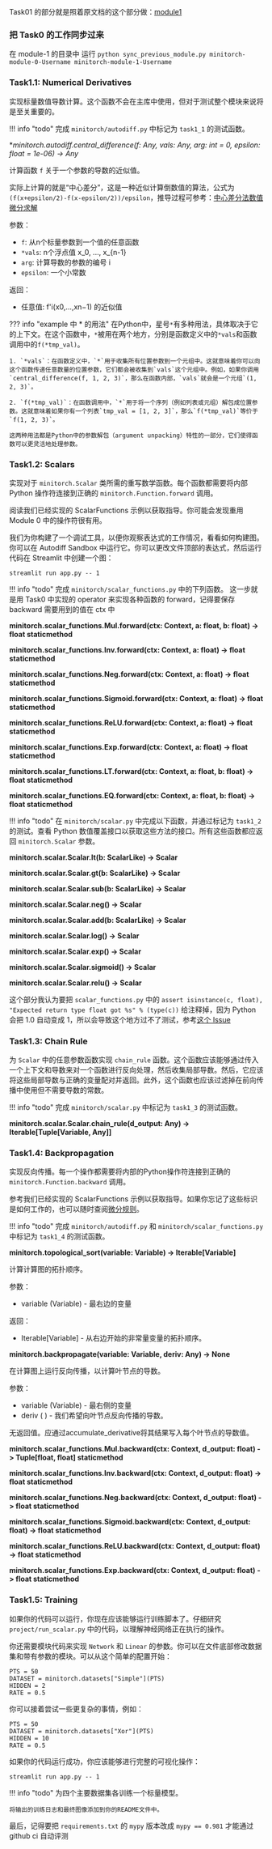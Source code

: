 Task01 的部分就是照着原文档的这个部分做：[module1](https://minitorch.github.io/module1/module1/)

### 把 Task0 的工作同步过来

在 module-1 的目录中 运行 `python sync_previous_module.py minitorch-module-0-Username minitorch-module-1-Username`

### Task1.1: Numerical Derivatives

实现标量数值导数计算。这个函数不会在主库中使用，但对于测试整个模块来说将是至关重要的。

!!! info "todo"
    完成 `minitorch/autodiff.py` 中标记为 `task1_1` 的测试函数。

**minitorch.autodiff.central_difference(f: Any, *vals: Any, arg: int = 0, epsilon: float = 1e-06) -> Any**

计算函数 `f` 关于一个参数的导数的近似值。

实际上计算的就是“中心差分”，这是一种近似计算倒数值的算法，公式为 `(f(x+epsilon/2)-f(x-epsilon/2))/epsilon`，推导过程可参考：[中心差分法数值微分求解](https://zhuanlan.zhihu.com/p/361234743)

参数：

- `f`: 从n个标量参数到一个值的任意函数
- `*vals`: n个浮点值 x_0, ..., x_{n-1}
- `arg`: 计算导数的参数的编号 i
- `epsilon`: 一个小常数

返回：

- 任意值: f'i(x0,...,xn−1) 的近似值


??? info "example 中 * 的用法"
    在Python中，星号`*`有多种用法，具体取决于它的上下文。在这个函数中，`*`被用在两个地方，分别是函数定义中的`*vals`和函数调用中的`f(*tmp_val)`。

    1. `*vals`：在函数定义中，`*`用于收集所有位置参数到一个元组中。这就意味着你可以向这个函数传递任意数量的位置参数，它们都会被收集到`vals`这个元组中。例如，如果你调用`central_difference(f, 1, 2, 3)`，那么在函数内部，`vals`就会是一个元组`(1, 2, 3)`。

    2. `f(*tmp_val)`：在函数调用中，`*`用于将一个序列（例如列表或元组）解包成位置参数。这就意味着如果你有一个列表`tmp_val = [1, 2, 3]`，那么`f(*tmp_val)`等价于`f(1, 2, 3)`。

    这两种用法都是Python中的参数解包（argument unpacking）特性的一部分，它们使得函数可以更灵活地处理参数。


### Task1.2: Scalars

实现对于 `minitorch.Scalar` 类所需的重写数学函数。每个函数都需要将内部 Python 操作符连接到正确的 `minitorch.Function.forward` 调用。

阅读我们已经实现的 ScalarFunctions 示例以获取指导。你可能会发现重用 Module 0 中的操作符很有用。

我们为你构建了一个调试工具，以便你观察表达式的工作情况，看看如何构建图。你可以在 Autodiff Sandbox 中运行它。你可以更改文件顶部的表达式，然后运行代码在 Streamlit 中创建一个图：

```
streamlit run app.py -- 1
```

!!! info "todo"
    完成 `minitorch/scalar_functions.py` 中的下列函数。
    这一步就是用 Task0 中实现的 operator 来实现各种函数的 forward，记得要保存 backward 需要用到的值在 ctx 中

**minitorch.scalar_functions.Mul.forward(ctx: Context, a: float, b: float) -> float staticmethod**

**minitorch.scalar_functions.Inv.forward(ctx: Context, a: float) -> float staticmethod**

**minitorch.scalar_functions.Neg.forward(ctx: Context, a: float) -> float staticmethod**

**minitorch.scalar_functions.Sigmoid.forward(ctx: Context, a: float) -> float staticmethod**

**minitorch.scalar_functions.ReLU.forward(ctx: Context, a: float) -> float staticmethod**

**minitorch.scalar_functions.Exp.forward(ctx: Context, a: float) -> float staticmethod**

**minitorch.scalar_functions.LT.forward(ctx: Context, a: float, b: float) -> float staticmethod**

**minitorch.scalar_functions.EQ.forward(ctx: Context, a: float, b: float) -> float staticmethod**

!!! info "todo"
    在 `minitorch/scalar.py` 中完成以下函数，并通过标记为 `task1_2` 的测试。查看 Python 数值覆盖接口以获取这些方法的接口。所有这些函数都应返回 `minitorch.Scalar` 参数。

**minitorch.scalar.Scalar.__lt__(b: ScalarLike) -> Scalar**

**minitorch.scalar.Scalar.__gt__(b: ScalarLike) -> Scalar**

**minitorch.scalar.Scalar.__sub__(b: ScalarLike) -> Scalar**

**minitorch.scalar.Scalar.__neg__() -> Scalar**

**minitorch.scalar.Scalar.__add__(b: ScalarLike) -> Scalar**

**minitorch.scalar.Scalar.log() -> Scalar**

**minitorch.scalar.Scalar.exp() -> Scalar**

**minitorch.scalar.Scalar.sigmoid() -> Scalar**

**minitorch.scalar.Scalar.relu() -> Scalar**

这个部分我认为要把 `scalar_functions.py` 中的 `assert isinstance(c, float), "Expected return type float got %s" % (type(c))` 给注释掉，因为 Python 会把 1.0 自动变成 1，所以会导致这个地方过不了测试，参考[这个 Issue](https://github.com/minitorch/Module-1/issues/10)


### Task1.3: Chain Rule

为 `Scalar` 中的任意参数函数实现 `chain_rule` 函数。这个函数应该能够通过传入一个上下文和导数来对一个函数进行反向处理，然后收集局部导数。然后，它应该将这些局部导数与正确的变量配对并返回。此外，这个函数也应该过滤掉在前向传播中使用但不需要导数的常数。

!!! info "todo"
    完成 `minitorch/scalar.py` 中标记为 `task1_3` 的测试函数。

**minitorch.scalar.Scalar.chain_rule(d_output: Any) -> Iterable[Tuple[Variable, Any]]**


### Task1.4: Backpropagation

实现反向传播。每一个操作都需要将内部的Python操作符连接到正确的 `minitorch.Function.backward` 调用。

参考我们已经实现的 ScalarFunctions 示例以获取指导。如果你忘记了这些标识是如何工作的，也可以随时查阅[微分规则](https://en.wikipedia.org/wiki/Differentiation_rules)。

!!! info "todo"
    完成 `minitorch/autodiff.py` 和 `minitorch/scalar_functions.py` 中标记为 `task1_4` 的测试函数。

**minitorch.topological_sort(variable: Variable) -> Iterable[Variable]**

计算计算图的拓扑顺序。

参数：

- variable (Variable) - 最右边的变量

返回：

- Iterable[Variable] - 从右边开始的非常量变量的拓扑顺序。

**minitorch.backpropagate(variable: Variable, deriv: Any) -> None**

在计算图上运行反向传播，以计算叶节点的导数。

参数：

- variable (Variable) - 最右侧的变量
- deriv ( ) - 我们希望向叶节点反向传播的导数。

无返回值。应通过accumulate_derivative将其结果写入每个叶节点的导数值。

**minitorch.scalar_functions.Mul.backward(ctx: Context, d_output: float) -> Tuple[float, float] staticmethod**

**minitorch.scalar_functions.Inv.backward(ctx: Context, d_output: float) -> float staticmethod**

**minitorch.scalar_functions.Neg.backward(ctx: Context, d_output: float) -> float staticmethod**

**minitorch.scalar_functions.Sigmoid.backward(ctx: Context, d_output: float) -> float staticmethod**

**minitorch.scalar_functions.ReLU.backward(ctx: Context, d_output: float) -> float staticmethod**

**minitorch.scalar_functions.Exp.backward(ctx: Context, d_output: float) -> float staticmethod**


### Task1.5: Training

如果你的代码可以运行，你现在应该能够运行训练脚本了。仔细研究 `project/run_scalar.py` 中的代码，以理解神经网络正在执行的操作。

你还需要模块代码来实现 `Network` 和 `Linear` 的参数。你可以在文件底部修改数据集和带有参数的模块。可以从这个简单的配置开始：

```
PTS = 50
DATASET = minitorch.datasets["Simple"](PTS)
HIDDEN = 2
RATE = 0.5
```

你可以接着尝试一些更复杂的事情，例如：

```
PTS = 50
DATASET = minitorch.datasets["Xor"](PTS)
HIDDEN = 10
RATE = 0.5
```

如果你的代码运行成功，你应该能够进行完整的可视化操作：

```
streamlit run app.py -- 1
```

!!! info "todo"
    为四个主要数据集各训练一个标量模型。

    将输出的训练日志和最终图像添加到你的README文件中。

最后，记得要把 `requirements.txt` 的 `mypy` 版本改成 `mypy == 0.981` 才能通过 github ci 自动评测